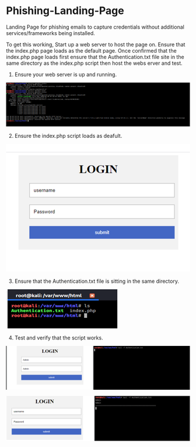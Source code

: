# Phishing-Landing-Page
Landing Page for phishing emails to capture credentials without additional services/frameworks being installed. 

To get this working, Start up a web server to host the page on. Ensure that the index.php page loads as the default page. Once confirmed that the index.php page loads first ensure that the Authentication.txt file site in the same directory as the index.php script then host the webs erver and test. 


1) Ensure your web server is up and running.

![](Webserver%20Runninf.png)

2) Ensure the index.php script loads as deafult.

![](Page%20Loads.png)

3) Ensure that the Authentication.txt file is sitting in the same directory.

![](directory%20listing.png)


4) Test and verify that the script works. 

![](Running.png)

![](Captured.png)
